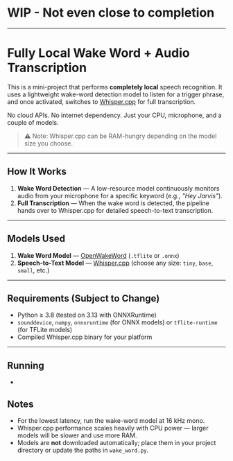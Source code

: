 # WIP - Not even close to completion

---

# Fully Local Wake Word + Audio Transcription

This is a mini-project that performs **completely local** speech recognition.
It uses a lightweight wake-word detection model to listen for a trigger phrase, and once activated, switches to [Whisper.cpp](https://github.com/ggerganov/whisper.cpp) for full transcription.

No cloud APIs. No internet dependency. Just your CPU, microphone, and a couple of models.

> ⚠️ Note: Whisper.cpp can be RAM-hungry depending on the model size you choose.

---

## How It Works

1. **Wake Word Detection** — A low-resource model continuously monitors audio from your microphone for a specific keyword (e.g., _"Hey Jarvis"_).
2. **Full Transcription** — When the wake word is detected, the pipeline hands over to Whisper.cpp for detailed speech-to-text transcription.

---

## Models Used

1. **Wake Word Model** — [OpenWakeWord](https://github.com/dscripka/openWakeWord) (`.tflite` or `.onnx`)
2. **Speech-to-Text Model** — [Whisper.cpp](https://github.com/ggerganov/whisper.cpp) (choose any size: `tiny`, `base`, `small`, etc.)

---

## Requirements (Subject to Change)

- Python ≥ 3.8 (tested on 3.13 with ONNXRuntime)
- `sounddevice`, `numpy`, `onnxruntime` (for ONNX models) or `tflite-runtime` (for TFLite models)
- Compiled Whisper.cpp binary for your platform

---

## Running

-

## Notes

- For the lowest latency, run the wake-word model at 16 kHz mono.
- Whisper.cpp performance scales heavily with CPU power — larger models will be slower and use more RAM.
- Models are **not** downloaded automatically; place them in your project directory or update the paths in `wake_word.py`.
